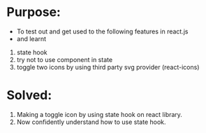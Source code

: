 # Purpose:
- To test out and get used to the following features in react.js
- and learnt
1. state hook
2. try not to use component in state
3. toggle two icons by using third party svg provider (react-icons)

# Solved:
1. Making a toggle icon by using state hook on react library. 
2. Now confidently understand how to use state hook.